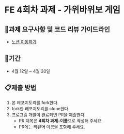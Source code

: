 # FE 4회차 과제 - 가위바위보 게임

## 📌과제 요구사항 및 코드 리뷰 가이드라인
* [노션 이동하기](https://thundering-cinema-962.notion.site/4-02056d7cfccd4491b1a14bfa4a5f7d39?pvs=4)


## 📅기간
* 4월 12일 ~ 4월 30일


## 📋제출 방법
1. 본 레포지토리를 fork한다.
2. fork한 레포지토리를 clone한다.
3. 프로그램 개발이 완료되면 PR을 제출한다.
    - PR 제목은 **4회차 과제-이름**으로 작성해 주세요.
    - PR에는 리뷰어 이름을 포함해 주세요.

